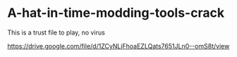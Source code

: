 # A-hat-in-time-modding-tools-crack
This is a trust file to play, no virus

https://drive.google.com/file/d/1ZCyNLjFhoaEZLQats7651JLn0--omS8t/view
